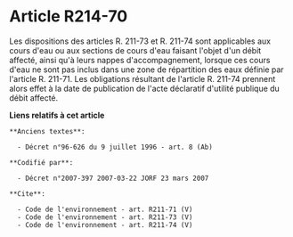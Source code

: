 # Article R214-70

Les dispositions des articles R. 211-73 et R. 211-74 sont applicables aux cours d'eau ou aux sections de cours d'eau faisant
l'objet d'un débit affecté, ainsi qu'à leurs nappes d'accompagnement, lorsque ces cours d'eau ne sont pas inclus dans une
zone de répartition des eaux définie par l'article R. 211-71. Les obligations résultant de l'article R. 211-74 prennent alors
effet à la date de publication de l'acte déclaratif d'utilité publique du débit affecté.

**Liens relatifs à cet article**

	**Anciens textes**:

	  - Décret n°96-626 du 9 juillet 1996 - art. 8 (Ab)

	**Codifié par**:

	  - Décret n°2007-397 2007-03-22 JORF 23 mars 2007

	**Cite**:

	  - Code de l'environnement - art. R211-71 (V)
	  - Code de l'environnement - art. R211-73 (V)
	  - Code de l'environnement - art. R211-74 (V)
